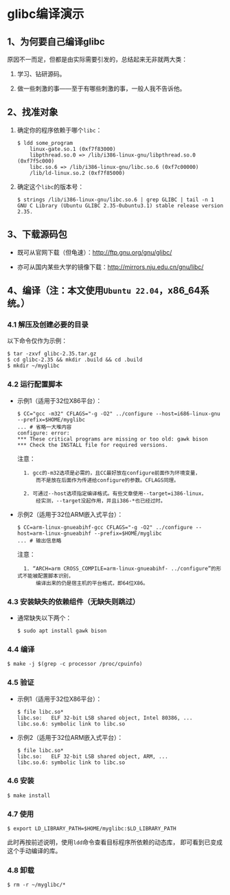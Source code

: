 <meta http-equiv="Content-Type" content="text/html; charset=utf-8">

# glibc编译演示

## 1、为何要自己编译glibc

原因不一而足，但都是由实际需要引发的，总结起来无非就两大类：

1. 学习、钻研源码。

2. 做一些刺激的事——至于有哪些刺激的事，一般人我不告诉他。

## 2、找准对象

1. 确定你的程序依赖于哪个`libc`：

    ````
    $ ldd some_program
    	linux-gate.so.1 (0xf7f83000)
    	libpthread.so.0 => /lib/i386-linux-gnu/libpthread.so.0 (0xf7f5c000)
    	libc.so.6 => /lib/i386-linux-gnu/libc.so.6 (0xf7c00000)
    	/lib/ld-linux.so.2 (0xf7f85000)
    ````

2. 确定这个`libc`的版本号：

    ````
    $ strings /lib/i386-linux-gnu/libc.so.6 | grep GLIBC | tail -n 1
    GNU C Library (Ubuntu GLIBC 2.35-0ubuntu3.1) stable release version 2.35.
    ````

## 3、下载源码包

* 既可从官网下载（但龟速）：http://ftp.gnu.org/gnu/glibc/

* 亦可从国内某些大学的镜像下载：http://mirrors.nju.edu.cn/gnu/libc/

## 4、编译（注：本文使用`Ubuntu 22.04`，x86_64系统。）

### 4.1 解压及创建必要的目录

以下命令仅作为示例：

````
$ tar -zxvf glibc-2.35.tar.gz
$ cd glibc-2.35 && mkdir .build && cd .build
$ mkdir ~/myglibc
````

### 4.2 运行配置脚本

* 示例1（适用于32位X86平台）：

    ````
    $ CC="gcc -m32" CFLAGS="-g -O2" ../configure --host=i686-linux-gnu --prefix=$HOME/myglibc
    ... # 省略一大堆内容
    configure: error:
    *** These critical programs are missing or too old: gawk bison
    *** Check the INSTALL file for required versions.
    ````

    注意：

        1. gcc的-m32选项是必需的，且CC最好放在configure前面作为环境变量，
            而不是放在后面作为传递给configure的参数。CFLAGS同理。

        2. 可通过--host选项指定编译格式。有些文章使用--target=i386-linux，
            经实测，--target没起作用，并且i386-*也已经过时。

* 示例2（适用于32位ARM嵌入式平台）：

    ````
    $ CC=arm-linux-gnueabihf-gcc CFLAGS="-g -O2" ../configure --host=arm-linux-gnueabihf --prefix=$HOME/myglibc
    ... # 输出信息略
    ````

    注意：

        1. “ARCH=arm CROSS_COMPILE=arm-linux-gnueabihf- ../configure”的形式不能被配置脚本识别，
            编译出来的仍是宿主机的平台格式，即64位X86。

### 4.3 安装缺失的依赖组件（无缺失则跳过）

* 通常缺失以下两个：

    ````
    $ sudo apt install gawk bison
    ````

### 4.4 编译

````
$ make -j $(grep -c processor /proc/cpuinfo)
````

### 4.5 验证

* 示例1（适用于32位X86平台）：

    ````
    $ file libc.so*
    libc.so:   ELF 32-bit LSB shared object, Intel 80386, ...
    libc.so.6: symbolic link to libc.so
    ````

* 示例2（适用于32位ARM嵌入式平台）：

    ````
    $ file libc.so*
    libc.so:   ELF 32-bit LSB shared object, ARM, ...
    libc.so.6: symbolic link to libc.so
    ````

### 4.6 安装

````
$ make install
````

### 4.7 使用

````
$ export LD_LIBRARY_PATH=$HOME/myglibc:$LD_LIBRARY_PATH
````

此时再按前述说明，使用`ldd`命令查看目标程序所依赖的动态库，
即可看到已变成这个手动编译的库。

### 4.8 卸载

````
$ rm -r ~/myglibc/*
````

